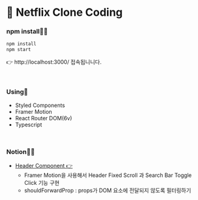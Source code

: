 # 🎥 Netflix Clone Coding

### npm install🧚‍♂️

```bash
npm install
npm start
```

👉 http://localhost:3000/ 접속됩니니다.

<br />

### Using🥷

- Styled Components
- Framer Motion
- React Router DOM(6v)
- Typescript

<br />

### Notion✍🏻

- [Header Component 👉](https://hyerimiya.notion.site/Header-11347244c10780248124caac8be86b87?pvs=4)
  - Framer Motion을 사용해서 Header Fixed Scroll 과 Search Bar Toggle Click 기능 구현
  - shouldForwardProp : props가 DOM 요소에 전달되지 않도록 필터링하기

